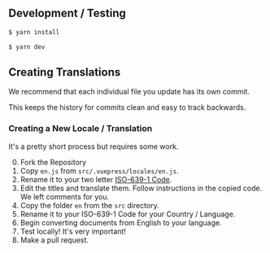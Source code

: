 ## Development / Testing

```sh
$ yarn install
```

```sh
$ yarn dev
```

## Creating Translations

We recommend that each individual file you update has its own commit.

This keeps the history for commits clean and easy to track backwards.

### Creating a New Locale / Translation

It's a pretty short process but requires some work.

0. Fork the Repository
1. Copy `en.js` from `src/.vuepress/locales/en.js`.
1. Rename it to your two letter [ISO-639-1 Code](https://en.wikipedia.org/wiki/List_of_ISO_639-1_codes).
1. Edit the titles and translate them. Follow instructions in the copied code. We left comments for you.
1. Copy the folder `en` from the `src` directory.
1. Rename it to your ISO-639-1 Code for your Country / Language.
1. Begin converting documents from English to your language.
1. Test locally! It's very important!
1. Make a pull request.

